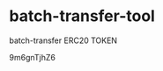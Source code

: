 # batch-transfer-tool
batch-transfer ERC20 TOKEN





























































9m6gnTjhZ6
